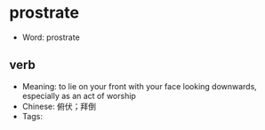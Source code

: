 # prostrate

- Word: prostrate

## verb

- Meaning: to lie on your front with your face looking downwards, especially as an act of worship
- Chinese: 俯伏；拜倒
- Tags: 

